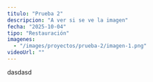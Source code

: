 ```yaml
---
titulo: "Prueba 2"
descripcion: "A ver si se ve la imagen"
fecha: "2025-10-04"
tipo: "Restauración"
imagenes:
  - "/images/proyectos/prueba-2/imagen-1.png"
videoUrl: ""
---
```


dasdasd